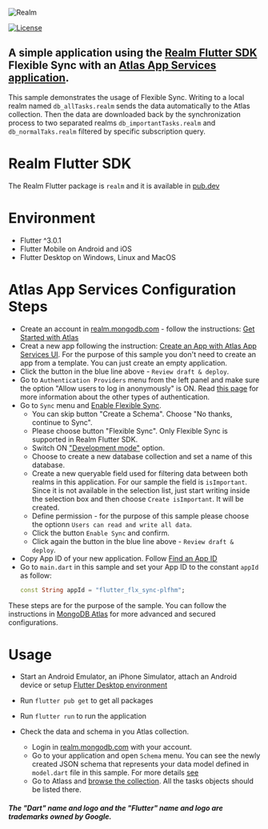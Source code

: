 ![Realm](https://github.com/realm/realm-dart/raw/master/logo.png)

[![License](https://img.shields.io/badge/License-Apache-blue.svg)](LICENSE)

## A simple application using the [Realm Flutter SDK](https://www.mongodb.com/docs/realm/sdk/flutter/) Flexible Sync with an [Atlas App Services application](https://www.mongodb.com/docs/atlas/app-services/).
This sample demonstrates the usage of Flexible Sync. 
Writing to a local realm named `db_allTasks.realm` sends the data automatically to the Atlas collection.
Then the data are downloaded back by the synchronization process to two separated realms
 `db_importantTasks.realm` and  `db_normalTaks.realm` filtered by specific subscription query.

# Realm Flutter SDK 

The Realm Flutter package is `realm` and it is available in [pub.dev](https://pub.dev/packages/realm)

# Environment

* Flutter ^3.0.1 
* Flutter Mobile on Android and iOS
* Flutter Desktop on Windows, Linux and MacOS

# Atlas App Services Configuration Steps

* Create an account in [realm.mongodb.com](https://realm.mongodb.com) - follow the instructions: [Get Started with Atlas](https://www.mongodb.com/docs/atlas/getting-started)
* Creat a new app following the instruction: [Create an App with Atlas App Services UI](https://www.mongodb.com/docs/atlas/app-services/manage-apps/create/create-with-realm-ui).
    For the purpose of this sample you don't need to create an app from a template. You can just create an empty application.
* Click the button in the blue line above - `Review draft & deploy`.
* Go to `Authentication Providers` menu from the left panel and make sure the option "Allow users to log in anonymously" is ON.
    Read [this page](https://www.mongodb.com/docs/atlas/app-services/authentication/providers/) for more information about the other types of authentication.
* Go to `Sync` menu and [Enable Flexible Sync](https://www.mongodb.com/docs/atlas/app-services/sync/configure/enable-sync/#enable-flexible-sync).
    * You can skip button "Create a Schema". Choose "No thanks, continue to Sync".
    * Please choose button "Flexible Sync". Only Flexible Sync is supported in Realm Flutter SDK.
    * Switch ON ["Development mode"](https://www.mongodb.com/docs/atlas/app-services/sync/data-model/development-mode/) option. 
    * Choose to create a new database collection and set a name of this database.
    * Create a new queryable field used for filtering data between both realms in this application. For our sample the field is `isImportant`. 
        Since it is not available in the selection list, just start writing inside the selection box and then choose `Create isImportant`. 
        It will be created.
    * Define permission - for the purpose of this sample please choose the optionn `Users can read and write all data`.
    * Click the button `Enable Sync` and confirm.
    * Click again the button in the blue line above - `Review draft & deploy`.
* Copy App ID of your new application. Follow [Find an App ID](https://www.mongodb.com/docs/atlas/app-services/reference/find-your-project-or-app-id/?_ga=2.267445390.1225817147.1654079983-1571915642.1647002315&_gac=1.229371374.1654173423.CjwKCAjwv-GUBhAzEiwASUMm4jBtzETN-YJq0KELgeGLKk-4_6wVAfImtPoBbo-A35_eKjZ1p0Lh_BoCotcQAvD_BwE#find-an-app-id)
* Go to `main.dart` in this sample and set your App ID to the constant `appId` as follow: 
    ```dart
    const String appId = "flutter_flx_sync-plfhm";
    ```

These steps are for the purpose of the sample. You can follow the instructions 
in [MongoDB Atlas](https://www.mongodb.com/docs/atlas) for more advanced and secured configurations.

# Usage

* Start an Android Emulator, an iPhone Simulator, attach an Android device or setup [Flutter Desktop environment](https://docs.flutter.dev/desktop)

* Run `flutter pub get` to get all packages

* Run `flutter run` to run the application

* Check the data and schema in you Atlas collection.
    * Login in [realm.mongodb.com](https://realm.mongodb.com) with your account.
    * Go to your application and open `Schema` menu. You can see the newly created JSON schema 
        that represents your data model defined in `model.dart` file in this sample. 
        For more details [see](https://www.mongodb.com/docs/atlas/app-services/schemas/?_ga=2.267468942.1225817147.1654079983-1571915642.1647002315&_gac=1.216786660.1654173423.CjwKCAjwv-GUBhAzEiwASUMm4jBtzETN-YJq0KELgeGLKk-4_6wVAfImtPoBbo-A35_eKjZ1p0Lh_BoCotcQAvD_BwE)
    * Go to Atlass and [browse the collection](https://www.mongodb.com/docs/atlas/atlas-ui/collections/#view-collections). All the tasks objects should be listed there.


##### The "Dart" name and logo and the "Flutter" name and logo are trademarks owned by Google. 